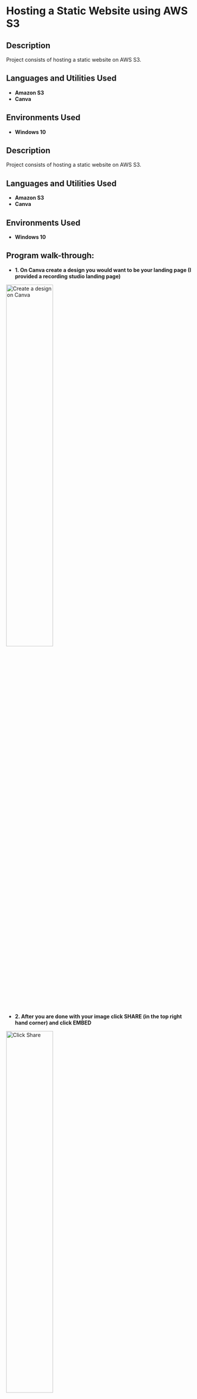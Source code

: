 <h1>Hosting a Static Website using AWS S3</h1>

<h2>Description</h2>
Project consists of hosting a static website on AWS S3.
<br />

<h2>Languages and Utilities Used</h2>

- <b>Amazon S3</b>
- <b>Canva</b>

<h2>Environments Used </h2>

- <b>Windows 10</b> 

<h2>Description</h2>
Project consists of hosting a static website on AWS S3.
<br />


<h2>Languages and Utilities Used</h2>

- <b>Amazon S3</b>
- <b>Canva</b>

<h2>Environments Used </h2>

- <b>Windows 10</b> 

<h2>Program walk-through:</h2>


- <b>1. On Canva create a design you would want to be your landing page (I provided a recording studio landing page)</b>

<img src="https://i.imgur.com/0kjDMhf.png" height="50%" width="50%" alt="Create a design on Canva"/>

- <b>2. After you are done with your image click SHARE (in the top right hand corner) and click EMBED</b>

<img src="https://i.imgur.com/VS8BhIc.png" height="50%" width="50%" alt="Click Share"/>

- <b>3. Copy HTML embedded code.</b>

<img src="https://i.imgur.com/9RVt3lg.png" height="50%" width="50%" alt="Copy embedded code"/>

- <b>4. Open AWS, search for S3 and press enter</b>

<img src="https://i.imgur.com/DOCwi8o.png" height="40%" width="40%" alt="Search S3"/>

- <b>5. Click “Create bucket”</b>
-<b>5a. DISCLAIMER: Before you create a bucket be sure to go to Route 53 and check if your domain name is available!!! You will be repeating this step twice. One for (www .YOURDOMAIN.com) and one for (YOURDOMAIN.com). For my scenario im using Studiowebsite but if you are creating a new project for yourself make sure to us use your domain name as the bucket name.</b>

<img src="https://i.imgur.com/AgiaGfq.png" height="40%" width="40%" alt="Create bucket"/>

- <b>6. Change "Bucket name" to "studiowebsite"</b>

 <img src="https://i.imgur.com/jSWMZzH.jpg" height="40%" width="40%" alt="Change Bucket name to studiowebsite"/>
  
- <b>7. Uncheck “Block all public access” to allow public access and then check “I acknowledge”</b>

<img src="https://i.imgur.com/bpCtDUu.png" height="40%" width="40%" alt="Uncheck Block Public Access"/>

- <b>8. Scroll down and click “Create bucket”</b>

<img src="https://i.imgur.com/0achovu.png" height="40%" width="40%" alt="Create bucket"/>

- <b>9. Upload the downloaded “index.html” file into the bucket</b>

<img src="https://i.imgur.com/02O8EfC.png" height="40%" width="40%" alt="Upload index.html"/>

- <b>10. Click on the bucket name “studiowebsite” and click “Properties”</b>

<img src="https://i.imgur.com/U3Dm4ud.png" height="40%" width="40%" alt="properties "/>

- <b>11. Scroll down and in the “Static website hosting” section click edit and “Enable” Static website hosting</b>

  <img src="https://i.imgur.com/p7fdDkU.png" height="40%" width="40%" alt="Enable Static Website Hosting"/>
  
- <b>12. In the "index document" section type in, index.html</b>

<img src="https://i.imgur.com/gQaC3rh.png" height="40%" width="40%" alt="Type index.html"/>

- <b>13. Click "Save change"</b>

<img src="https://i.imgur.com/I9Cmavk.png" height="40%" width="40%" alt="Save Change"/>

- <b>14. Click on “Permissions”. In the “Bucket policy” section click “Edit”</b>

<img src="https://i.imgur.com/3uAwvtn.png" height="40%" width="40%" alt="Click Edit"/>

- <b>15. Click "Policy generator</b>

<img src="https://i.imgur.com/IRv4BS5.png" height="40%" width="40%" alt="Policy generator"/>

- <b>16. In the “Type of Policy” section select “S3 Bucket Policy”</b>

  <img src="https://i.imgur.com/yp8jKpi.png" height="40%" width="40%" alt="S3 Bucket Policy"/>
  
- <b>17. In the “Principal” section type “*”</b>

  <img src="https://i.imgur.com/nZYYESz.png" height="40%" width="40%" alt="Wildcard"/>
  
- <b>18. Under “Actions”, scroll to “GetObject” and select it</b>

  <img src="https://i.imgur.com/Y4cSC7Y.png" height="40%" width="40%" alt="S3 GetObject"/> 

- <b>19. In the Amazon Resoarce Name (ARN) section, go back to the previous page and copy the S3 ARN then paste it in the section.</b>

<img src="https://i.imgur.com/pzWxAM1.png" height="40%" width="40%" alt="Copy ARN Number"/>

- <b>20. Click Add Statement and then click “Policy Generator” </b>

  <img src="https://i.imgur.com/XEo9jP3.png" height="40%" width="40%" alt="Policy Generator"/> 

- <b>21. Copy code and paste it into your “Bucket policy”</b>

  <img src="https://i.imgur.com/jn3HnC6.png" height="40%" width="40%" alt="Copy Code"/> 

- <b>22. On the “Resoarce” line, add a “ /* “ after arn:aws:s3:::studiowebsite (It should look like arn:aws:s3:::studiowebsite/*)</b>

 <img src="https://i.imgur.com/wuswu7Q.png" height="40%" width="40%" alt="Add /*"/>

- <b>23. Click "Save change"</b>

<img src="https://i.imgur.com/8iBGlR1.png" height="40%" width="40%" alt="Save change"/>

- <b>24. Go back to “S3” and click on the “studiowebsite” bucket</b>

<img src="https://i.imgur.com/8Nj9vjO.png" height="40%" width="40%" alt="studiowebsite "/>

- <b>25. Click on “index.html”</b>

<img src="https://i.imgur.com/5B0Z1sB.png" height="40%" width="40%" alt="Click on the indeh.html "/>

- <b>26. Click on the “Object URL” link to access your recording studio website.</b>

<img src="https://i.imgur.com/XPInyVm.png" height="40%" width="40%" alt="Click on the Object URL "/>

- <b> Check out the Site</b>

<img src="https://i.imgur.com/b8q6Dz4.png" height="40%" width="40%" alt="All Done"/>

<h2>Story Time</h2>
<b>During the course of this project, I embarked on a journey to enhance the S3 Bucket-hosted website by linking it to a domain name I had registered earlier through Route 53. This endeavor led me to make some adjustments in my setup that, in hindsight, would have been beneficial to implement from the start, especially with the plan to use Route 53 as a DNS service.

One key insight I'd like to share, which would have streamlined the process, involves the setup of S3 buckets. Here's what I would have done differently:

Create Dual S3 Buckets: My approach would have been to establish two S3 buckets, namely WWW.YOURWEBSITE.COM and YOURWEBSITE.COM. Both of these would contain the same index.html web page script. This configuration is crucial for ensuring that these buckets are recognized and correctly linked when setting up alias forwarding in Route 53. It became clear to me, through some trial and error, that if the bucket names don't precisely match the domain name registered in Route 53, they won't appear as intended.
This realization came as a pivotal learning moment. Now, equipped with this knowledge, I'm able to more efficiently architect and deploy AWS services in my infrastructure.</b>


<b>Search for route 53 in the search bar and select get started.</b>


<b>Register a new domain (choose a domain that you want and select if you want the domain to renew yearly. Keep in mind that it can take from a few minutes to 72 hours for your domain to become available).</b>


<b>After registering your domain name in route 53, head over to the left pane and click hosted domains. Click on the domain name and click create record.</b>


<b>In create record, leave record name empty. In "Record type" leave it on "A-Routes traffic to an IPV4 address and some AWS resources". Enable the "Alias" checkbox to allow forwarding. Route traffic to "Alias to S3 website endpoint" and choose your region both S3 buckets are in. In the "Enter S3 endpoint" dropdown, you should see your bucket name and domain that does not have the www. Click Create Records.</b>
<b>Duplicate the previous step but input "www" in the Record name as a subdomain. You should have 2 new records for your domain.</b>
<b>Test the domain by going to your browser and typing in YOURWEBSITE.com and WWW.YOURWEBSITE.COM to make sure it works.</b>
<b>Story Time: Go to certificate manager and get your website credentials to ensure your site is secure.</b>
<b>Search "Certificate Manager" in the AWS search bar and select it. Select "Request". Keep Certificate type at "Request a public certificate" and click "Next".</b>
<b>In the "Fully qualified domain name box input your "YOURWEBSITE.COM". Click "Add another name to this certificate" and input "*.YOURWEBSITE.COM" the *. allows you to get a certificate for a subdomain (ex:www.YOURWEBSITE.com). Click Request.</b>
<b>On the certificates page, click on the certificate that has the www subdomain. Click on "Create records in Route 53". This will create a record set in Route 53.</b>
<b>On the "Create DNS records in Amazon Route 53" page, you should see "Success" in the "Validation status". (If you don't see your certificates, then you need to clear the filter).</b>





<br />
<br />

</p>

<!--
 ```diff
- text in red
+ text in green
! text in orange
# text in gray
@@ text in purple (and bold)@@
```
--!>

